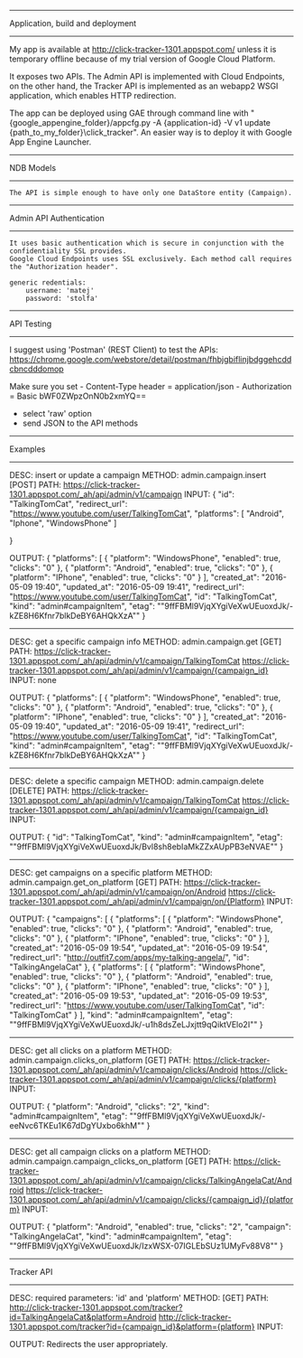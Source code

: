 **************************************************
Application, build and deployment
**************************************************

My app is available at http://click-tracker-1301.appspot.com/
unless it is temporary offline because of my trial version of Google Cloud Platform.

It exposes two APIs. The Admin API is implemented with Cloud Endpoints, on the other hand, the Tracker API
is implemented as an webapp2 WSGI application, which enables HTTP redirection.

The app can be deployed using GAE through command line with 
"{google_appengine_folder}/appcfg.py -A {application-id} -V v1 update {path_to_my_folder}\click_tracker".
An easier way is to deploy it with Google App Engine Launcher.


**************************************************
NDB Models
**************************************************
	The API is simple enough to have only one DataStore entity (Campaign).
	
	
**************************************************
Admin API Authentication
**************************************************	
	It uses basic authentication which is secure in conjunction with the confidentiality SSL provides.
	Google Cloud Endpoints uses SSL exclusively. Each method call requires the "Authorization header".

	generic redentials:
		username: 'matej'
		password: 'stolfa'

**************************************************
API Testing
**************************************************
I suggest using 'Postman' (REST Client) to test the APIs:
https://chrome.google.com/webstore/detail/postman/fhbjgbiflinjbdggehcddcbncdddomop

Make sure you set
	- Content-Type header = application/json
	- Authorization = Basic bWF0ZWpzOnN0b2xmYQ==
	
- select 'raw' option
- send JSON to the API methods

**************************************************
Examples
**************************************************
DESC: insert or update a campaign
METHOD: admin.campaign.insert [POST]
PATH: https://click-tracker-1301.appspot.com/_ah/api/admin/v1/campaign
INPUT:
{
    "id": "TalkingTomCat",
    "redirect_url": "https://www.youtube.com/user/TalkingTomCat",
    "platforms": [
            "Android",
            "Iphone",
            "WindowsPhone"
        ]
    
}

OUTPUT:
{
  "platforms": [
    {
      "platform": "WindowsPhone",
      "enabled": true,
      "clicks": "0"
    },
    {
      "platform": "Android",
      "enabled": true,
      "clicks": "0"
    },
    {
      "platform": "IPhone",
      "enabled": true,
      "clicks": "0"
    }
  ],
  "created_at": "2016-05-09 19:40",
  "updated_at": "2016-05-09 19:41",
  "redirect_url": "https://www.youtube.com/user/TalkingTomCat",
  "id": "TalkingTomCat",
  "kind": "admin#campaignItem",
  "etag": "\"9ffFBMl9VjqXYgiVeXwUEuoxdJk/-kZE8H6Kfnr7blkDeBY6AHQkXzA\""
}
**************************************************
DESC: get a specific campaign info
METHOD: admin.campaign.get [GET]
PATH: https://click-tracker-1301.appspot.com/_ah/api/admin/v1/campaign/TalkingTomCat
	  https://click-tracker-1301.appspot.com/_ah/api/admin/v1/campaign/{campaign_id}
INPUT:
none

OUTPUT:
{
  "platforms": [
    {
      "platform": "WindowsPhone",
      "enabled": true,
      "clicks": "0"
    },
    {
      "platform": "Android",
      "enabled": true,
      "clicks": "0"
    },
    {
      "platform": "IPhone",
      "enabled": true,
      "clicks": "0"
    }
  ],
  "created_at": "2016-05-09 19:40",
  "updated_at": "2016-05-09 19:41",
  "redirect_url": "https://www.youtube.com/user/TalkingTomCat",
  "id": "TalkingTomCat",
  "kind": "admin#campaignItem",
  "etag": "\"9ffFBMl9VjqXYgiVeXwUEuoxdJk/-kZE8H6Kfnr7blkDeBY6AHQkXzA\""
}
**************************************************
DESC: delete a specific campaign
METHOD: admin.campaign.delete [DELETE]
PATH: https://click-tracker-1301.appspot.com/_ah/api/admin/v1/campaign/TalkingTomCat
	  https://click-tracker-1301.appspot.com/_ah/api/admin/v1/campaign/{campaign_id}
INPUT:

OUTPUT:
{
  "id": "TalkingTomCat",
  "kind": "admin#campaignItem",
  "etag": "\"9ffFBMl9VjqXYgiVeXwUEuoxdJk/Bvl8sh8ebIaMkZZxAUpPB3eNVAE\""
}
**************************************************
DESC: get campaigns on a specific platform
METHOD:  admin.campaign.get_on_platform [GET]
PATH: https://click-tracker-1301.appspot.com/_ah/api/admin/v1/campaign/on/Android
	  https://click-tracker-1301.appspot.com/_ah/api/admin/v1/campaign/on/{Platform}
INPUT:

OUTPUT:
{
  "campaigns": [
    {
      "platforms": [
        {
          "platform": "WindowsPhone",
          "enabled": true,
          "clicks": "0"
        },
        {
          "platform": "Android",
          "enabled": true,
          "clicks": "0"
        },
        {
          "platform": "IPhone",
          "enabled": true,
          "clicks": "0"
        }
      ],
      "created_at": "2016-05-09 19:54",
      "updated_at": "2016-05-09 19:54",
      "redirect_url": "http://outfit7.com/apps/my-talking-angela/",
      "id": "TalkingAngelaCat"
    },
    {
      "platforms": [
        {
          "platform": "WindowsPhone",
          "enabled": true,
          "clicks": "0"
        },
        {
          "platform": "Android",
          "enabled": true,
          "clicks": "0"
        },
        {
          "platform": "IPhone",
          "enabled": true,
          "clicks": "0"
        }
      ],
      "created_at": "2016-05-09 19:53",
      "updated_at": "2016-05-09 19:53",
      "redirect_url": "https://www.youtube.com/user/TalkingTomCat",
      "id": "TalkingTomCat"
    }
  ],
  "kind": "admin#campaignItem",
  "etag": "\"9ffFBMl9VjqXYgiVeXwUEuoxdJk/-u1h8dsZeLJxjtt9qQiktVElo2I\""
}
**************************************************
DESC: get all clicks on a platform
METHOD: admin.campaign.clicks_on_platform [GET]
PATH: https://click-tracker-1301.appspot.com/_ah/api/admin/v1/campaign/clicks/Android
	  https://click-tracker-1301.appspot.com/_ah/api/admin/v1/campaign/clicks/{platform}
INPUT:

OUTPUT:
{
  "platform": "Android",
  "clicks": "2",
  "kind": "admin#campaignItem",
  "etag": "\"9ffFBMl9VjqXYgiVeXwUEuoxdJk/-eeNvc6TKEu1K67dDgYUxbo6khM\""
}
**************************************************
DESC: get all campaign clicks on a platform
METHOD:  admin.campaign.campaign_clicks_on_platform [GET]
PATH: https://click-tracker-1301.appspot.com/_ah/api/admin/v1/campaign/clicks/TalkingAngelaCat/Android
	  https://click-tracker-1301.appspot.com/_ah/api/admin/v1/campaign/clicks/{campaign_id}/{platform}
INPUT:

OUTPUT:
{
  "platform": "Android",
  "enabled": true,
  "clicks": "2",
  "campaign": "TalkingAngelaCat",
  "kind": "admin#campaignItem",
  "etag": "\"9ffFBMl9VjqXYgiVeXwUEuoxdJk/IzxWSX-07IGLEbSUz1UMyFv88V8\""
}
**************************************************
Tracker API
**************************************************
DESC: required parameters: 'id' and 'platform'
METHOD: [GET]
PATH: http://click-tracker-1301.appspot.com/tracker?id=TalkingAngelaCat&platform=Android
	  http://click-tracker-1301.appspot.com/tracker?id={campaign_id}&platform={platform}
INPUT:

OUTPUT:
Redirects the user appropriately.
